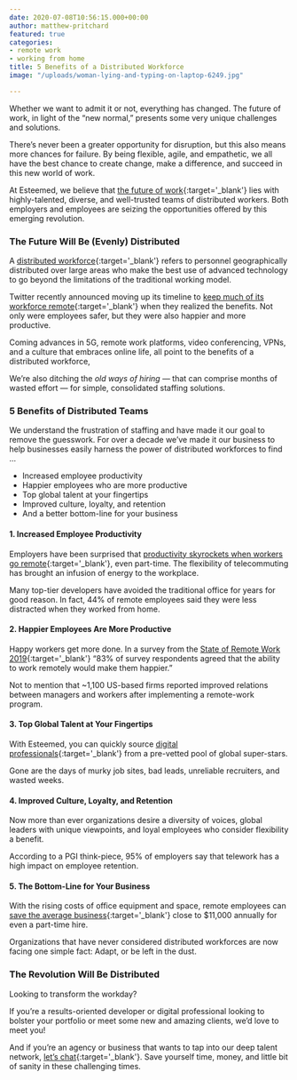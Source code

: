 ```yaml
---
date: 2020-07-08T10:56:15.000+00:00
author: matthew-pritchard
featured: true
categories:
- remote work
- working from home
title: 5 Benefits of a Distributed Workforce
image: "/uploads/woman-lying-and-typing-on-laptop-6249.jpg"

---
```

Whether we want to admit it or not, everything has changed. The future of work, in light of the “new normal,” presents some very unique challenges and solutions.

There’s never been a greater opportunity for disruption, but this also means more chances for failure. By being flexible, agile, and empathetic, we all have the best chance to create change, make a difference, and succeed in this new world of work.

At Esteemed, we believe that [the future of work](https://esteemed.io/blog/2020/07/25/5-reasons-why-you-should-join-a-talent-network/){:target='_blank'} lies with highly-talented, diverse, and well-trusted teams of distributed workers. Both employers and employees are seizing the opportunities offered by this emerging revolution.

### **The Future Will Be (Evenly) Distributed**

A [distributed workforce](https://medium.com/smart-office/how-a-distributed-workforce-makes-employees-work-smarter-a46febf3cb35){:target='_blank'} refers to personnel geographically distributed over large areas who make the best use of advanced technology to go beyond the limitations of the traditional working model.

Twitter recently announced moving up its timeline to [keep much of its workforce remote](https://www.buzzfeednews.com/article/alexkantrowitz/twitter-will-allow-employees-to-work-at-home-forever){:target='_blank'} when they realized the benefits. Not only were employees safer, but they were also happier and more productive.

Coming advances in 5G, remote work platforms, video conferencing, VPNs, and a culture that embraces online life, all point to the benefits of a distributed workforce,

We’re also ditching the _old ways of hiring_ — that can comprise months of wasted effort — for simple, consolidated staffing solutions.

### **5 Benefits of Distributed Teams**

We understand the frustration of staffing and have made it our goal to remove the guesswork. For over a decade we’ve made it our business to help businesses easily harness the power of distributed workforces to find ...

* Increased employee productivity
* Happier employees who are more productive
* Top global talent at your fingertips
* Improved culture, loyalty, and retention
* And a better bottom-line for your business

#### **1. Increased Employee Productivity**

Employers have been surprised that [productivity skyrockets when workers go remote](https://esteemed.io/blog/2020/08/01/can-remote-work-increase-employee-productivity/ "Read more on employee productivity"){:target='_blank'}, even part-time. The flexibility of telecommuting has brought an infusion of energy to the workplace.

Many top-tier developers have avoided the traditional office for years for good reason. In fact, 44% of remote employees said they were less distracted when they worked from home.

#### **2. Happier Employees Are More Productive**

Happy workers get more done. In a survey from the [State of Remote Work 2019](https://www.owllabs.com/state-of-remote-work/2019){:target='_blank'} “83% of survey respondents agreed that the ability to work remotely would make them happier.”

Not to mention that \~1,100 US-based firms reported improved relations between managers and workers after implementing a remote-work program.

#### **3. Top Global Talent at Your Fingertips**

With Esteemed, you can quickly source [digital professionals](https://esteemed.io/blog/2020/08/03/should-i-consider-contract-staffing/ "Find digital professionals today!"){:target='_blank'} from a pre-vetted pool of global super-stars.

Gone are the days of murky job sites, bad leads, unreliable recruiters, and wasted weeks.

#### **4. Improved Culture, Loyalty, and Retention**

Now more than ever organizations desire a diversity of voices, global leaders with unique viewpoints, and loyal employees who consider flexibility a benefit.

According to a PGI think-piece, 95% of employers say that telework has a high impact on employee retention.

#### **5. The Bottom-Line for Your Business**

With the rising costs of office equipment and space, remote employees can [save the average business](https://esteemed.io/blog/2020/08/04/can-hiring-remote-developers-save-my-agency-money/ "Learn how to save by hiring. "){:target='_blank'} close to $11,000 annually for even a part-time hire.

Organizations that have never considered distributed workforces are now facing one simple fact: Adapt, or be left in the dust.

### **The Revolution Will Be Distributed**

Looking to transform the workday?

If you’re a results-oriented developer or digital professional looking to bolster your portfolio or meet some new and amazing clients, we’d love to meet you!

And if you’re an agency or business that wants to tap into our deep talent network, [let’s chat](/pricing/ "Let's Connect!"){:target='_blank'}. Save yourself time, money, and little bit of sanity in these challenging times.